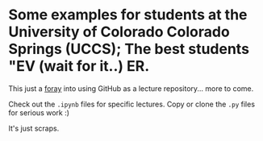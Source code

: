 # Some examples for students at the University of Colorado Colorado Springs (UCCS); The best students "EV (wait for it..) ER.

This just a [foray](https://www.google.com/search?q=foray&rlz=1C5CHFA_enUS814US814&oq=foray&aqs=chrome..69i57j0l5.1250j0j4&sourceid=chrome&ie=UTF-8) into using GitHub as a lecture repository... more to come.

Check out the ``.ipynb`` files for specific lectures.  Copy or clone the ``.py`` files for serious work :)

It's just scraps. 
